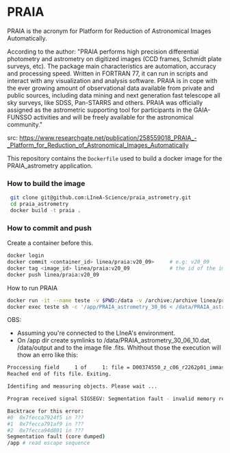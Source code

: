 # PRAIA

PRAIA is the acronym for Platform for Reduction of Astronomical Images Automatically.

According to the author:
"PRAIA performs high precision differential photometry and astrometry on digitized images (CCD frames, Schmidt plate surveys, etc). The package main characteristics are automation, accuracy and processing speed. Written in FORTRAN 77, it can run in scripts and interact with any visualization and analysis software. PRAIA is in cope with the ever growing amount of observational data available from private and public sources, including data mining and next generation fast telescope all sky surveys, like SDSS, Pan-STARRS and others. PRAIA was officially assigned as the astrometric supporting tool for participants in the GAIA-FUNSSO activities and will be freely available for the astronomical community."

src: https://www.researchgate.net/publication/258559018_PRAIA_-_Platform_for_Reduction_of_Astronomical_Images_Automatically

This repository contains the `Dockerfile` used to build a docker image for the PRAIA_astrometry application.

### How to build the image

```sh
 git clone git@github.com:LIneA-Science/praia_astrometry.git
 cd praia_astrometry
 docker build -t praia .
```

### How to commit and push

Create a container before this.

 ```sh
 docker login
 docker commit <container_id> linea/praia:v20_09>     # e.g: v20_09
 docker tag <image_id> linea/praia:v20_09             # the id of the image created before
 docker push linea/praia:v20_09  
 ```

How to run PRAIA

 ```sh
 docker run -it --name teste -v $PWD:/data -v /archive:/archive linea/praia:v30_06
 docker exec teste sh -c '/app/PRAIA_astrometry_30_06 < /data/PRAIA_astrometry_30_06_10.dat'
 ```

OBS: 
 - Assuming you're connected to the LIneA's environment.
 - On /app dir create symlinks to /data/PRAIA_astrometry_30_06_10.dat, /data/output and to the image file .fits. Whithout those the execution will thow an erro like this:

 ```sh
 Proccessing field     1 of     1: file = D00374550_z_c06_r2262p01_immasked.fits                                                                                                                
 Reached end of fits file. Exiting.

 Identifing and measuring objects. Please wait ...

 Program received signal SIGSEGV: Segmentation fault - invalid memory reference.

 Backtrace for this error:
 #0  0x7fecca7924f5 in ???
 #1  0x7fecca791af9 in ???
 #2  0x7fecca94d801 in ???
 Segmentation fault (core dumped)
 /app # read escape sequence

 ```
